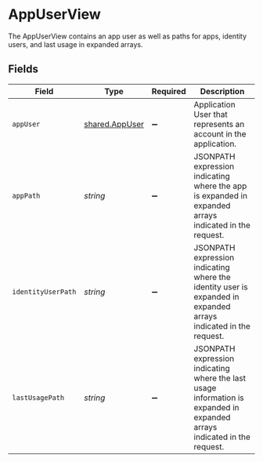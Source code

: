 # AppUserView

The AppUserView contains an app user as well as paths for apps, identity users, and last usage in expanded arrays.


## Fields

| Field                                                                                                                    | Type                                                                                                                     | Required                                                                                                                 | Description                                                                                                              |
| ------------------------------------------------------------------------------------------------------------------------ | ------------------------------------------------------------------------------------------------------------------------ | ------------------------------------------------------------------------------------------------------------------------ | ------------------------------------------------------------------------------------------------------------------------ |
| `appUser`                                                                                                                | [shared.AppUser](../../../sdk/models/shared/appuser.md)                                                                  | :heavy_minus_sign:                                                                                                       | Application User that represents an account in the application.                                                          |
| `appPath`                                                                                                                | *string*                                                                                                                 | :heavy_minus_sign:                                                                                                       | JSONPATH expression indicating where the app is expanded in expanded arrays indicated in the request.                    |
| `identityUserPath`                                                                                                       | *string*                                                                                                                 | :heavy_minus_sign:                                                                                                       | JSONPATH expression indicating where the identity user is expanded in expanded arrays indicated in the request.          |
| `lastUsagePath`                                                                                                          | *string*                                                                                                                 | :heavy_minus_sign:                                                                                                       | JSONPATH expression indicating where the last usage information is expanded in expanded arrays indicated in the request. |